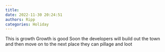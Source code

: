 ```yaml
---
title: 
date: 2022-11-30 20:24:51
authors: Ripp
categories: Holiday
---
```


 This is growth
Growth is good
Soon the developers will build out the town and then move on to the next place they can pillage and loot